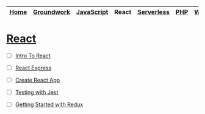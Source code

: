| [Home](README.md) | [Groundwork](groundwork.md) | [JavaScript](javascript.md) | React | [Serverless](serverless.md) | [PHP](php.md) | [WordPress](wordpress.md) |
|-------------------|-----------------------------|-----------------------------|-------|-----------------------------|---------------|---------------------------|

# [React](https://facebook.github.io/react/)

* [ ] [Intro To React](https://facebook.github.io/react/tutorial/tutorial.html)
* [ ] [React Express](http://www.react.express/)
* [ ] [Create React App](https://github.com/facebookincubator/create-react-app)
* [ ] [Testing with Jest](https://facebook.github.io/jest/docs/tutorial-react.html)
* [ ] [Getting Started with Redux](https://egghead.io/courses/getting-started-with-redux)

